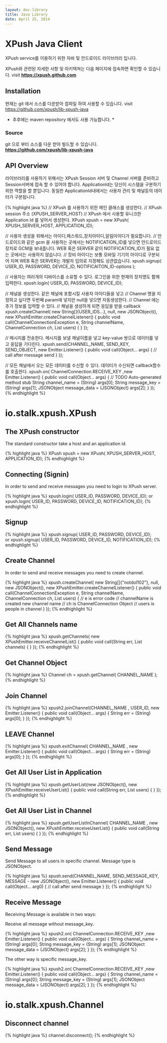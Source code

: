 ```yaml
---
layout: doc-library
title: Java Library
date: April 25, 2014
---
```

# XPush Java Client

XPush service를 이용하기 위한 자바 및 안드로이드 라이브러리 입니다. 

XPush와 관련된 자세한 사항 및 아키텍쳐는 다음 페이지에 접속하면 확인할 수 있습니다. 
visit **https://xpush.github.com**

## Installation

현재는 git 에서 소스를 다운받아 컴파일 하여 사용할 수 있습니다.
visit https://github.com/xpush/lib-xpush-java

 * 추후에는 maven repository 에서도 사용 가능합니다. *

### Source

git 으로 부터 소스를 다운 받아 빌드할 수 있습니다.
**https://github.com/xpush/lib-xpush-java**

## API Overview

라이브러리를 사용하기 위해서는 XPush Session 서버 및 Channel 서버를 준비하고 Session서버에 접속 할 수 있어야 합니다. ApplicationId는 당신이 시스템을 구분하기 위한 역할을 할 뿐입니다. 동일한 ApplicationId내에서는 사용자 관리 및 채널등의 데이터가 구분됩니다.

{% highlight java %}
// XPush 를 사용하기 위한 메인 클래스를 생성한다. 
// XPush session 주소 (XPUSH_SERVER_HOST)
// XPush 에서 사용할 유니크한 Application Id 를 넣어서 생성한다.
XPush xpush = new XPush( XPUSH_SERVER_HOST, APPLICATION_ID);

// 사용자 생성을 위해서는 아이디,패스워드,장치아이디,알림아이디가 필요합니다. 
// 안드로이드와 같은 gcm 을 사용하는 곳에서는 NOTIFICATION_ID를 넣으면 안드로이드 장치로 GCM을 보내줍니다. WEB 혹은 SERVER 같이 NOTIFICATION_ID가 필요 없는 곳에서는 사용하지 않습니다.
// 장비 아이디는 보통 모바일 기기의 아이디로 구분되어 지며 WEB 혹은 SERVER는 개발자 임의로 지정해도 상관없습니다.
xpush.signup( USER_ID, PASSWORD, DEVICE_ID, NOTIFICAITON_ID-options );

// 사용자는 여러개의 디바이스를 소유할 수 있다. 로그인을 위한 현재의 장치명도 함께 입력한다.
xpush.login( USER_ID, PASSWORD, DEVICE_ID);

// 채널을 생성한다. 같은 채널에 포함시킬 사용자 아이디들을 넣고 
// Channel 명을 지정하고 싶다면 두번째 param에 넣지만 null을 넣으면 자동생성한다.
// Channel 에는 추가 정보를 입력할 수 있다.
// 채널을 생성하게 되면 응답을 받을 callback
xpush.createChannel( new String[]{USER_IDS...}, null, new JSONObject(), new XPushEmitter.createChannelListener() {
    public void call(ChannelConnectionException e, String channelName,
                    ChannelConnection ch, List<User> users) {
    }
});

// 메시지를 전송한다. 메시지를 보낼 채널이름을 넣고 key-value 쌍으로 데이터를 넣고 응답을 기다린다.
xpush.send(CHANNEL_NAME, SEND_KEY, SEND_OBJECT, new Emitter.Listener() {
    public void call(Object... args) {
        // call after message send
    }
});

// 모든 채널에서 오는 모든 데이터를 수신할 수 있다. 데이터가 수신되면 callback함수를 호출한다.
xpush.on( ChannelConnection.RECEIVE_KEY ,new Emitter.Listener() {
    public void call(Object... args) {
        // TODO Auto-generated method stub
        String channel_name = (String) args[0];
        String message_key = (String) args[1];
        JSONObject message_data = (JSONObject) args[2];
    }
});
{% endhighlight %}

# io.stalk.xpush.XPush

## The XPush constructor

The standard constructor take a host and an application id.

{% highlight java %}
XPush xpush = new XPush( XPUSH_SERVER_HOST, APPLICATION_ID);
{% endhighlight %}

## Connecting (Signin)

In order to send and receive messages you need to login to XPush server.

{% highlight java %}
xpush.login( USER_ID, PASSWORD, DEVICE_ID);
or 
xpush.login( USER_ID, PASSWORD, DEVICE_ID, NOTIFICATION_ID);
{% endhighlight %}

## Signup

{% highlight java %}
xpush.signup( USER_ID, PASSWORD, DEVICE_ID);    
or
xpush.signup( USER_ID, PASSWORD, DEVICE_ID, NOTIFICATION_ID);
{% endhighlight %}

## Create Channel

In order to send and receive messages you need to create channel.

{% highlight java %}
xpush.createChannel( new String[]{"notdol102"}, null, new JSONObject(),  new XPushEmitter.createChannelListener() {
    public void call(ChannelConnectionException e, String channelName,
                    ChannelConnection ch, List<User> users) {
        // e is error code
        // channelName is created new channel name
        // ch is ChannelConnection Object
        // users is people in channel
    }
});
{% endhighlight %}

## Get All Channels name

{% highlight java %}
xpush.getChannels( new XPushEmitter.receiveChannelList() {
            public void call(String err,
                    List<Channel> channels) {
            }
        });
{% endhighlight %}

## Get Channel Object

{% highlight java %}
Channel ch = xpush.getChannel( CHANNEL_NAME );
{% endhighlight %}

## Join Channel

{% highlight java %}
xpush2.joinChannel(CHANNEL_NAME , USER_ID, new Emitter.Listener() {
    public void call(Object... args) {
        String err = (String) args[0];
    }
});
{% endhighlight %}

## LEAVE Channel

{% highlight java %}
xpush.exitChannel( CHANNEL_NAME , new Emitter.Listener() {
    public void call(Object... args) {
        String err = (String) args[0];
    }
});
{% endhighlight %}

## Get All User List in Application

{% highlight java %}
xpush.getUserList(new JSONObject(), new XPushEmitter.receiveUserList() {
    public void call(String err, List<User> users) {
    }
});
{% endhighlight %}

## Get All User List in Channel

{% highlight java %}
xpush.getUserListInChannel( CHANNEL_NAME , new JSONObject(), new XPushEmitter.receiveUserList() {
    public void call(String err, List<User> users) {
    }
});
{% endhighlight %}


## Send Message

Send Message to all users in specific channel. Message type is JSONObject.

{% highlight java %}
xpush.send(CHANNEL_NAME, SEND_MESSAGE_KEY, MESSAGE - new JSONObject(), new Emitter.Listener() {
    public void call(Object... arg0) {
        // call after send message
    }
});
{% endhighlight %}
## Receive Message

Receiving Message is available in two ways:

Receive all message without message_key.

{% highlight java %}
xpush2.on( ChannelConnection.RECEIVE_KEY ,new Emitter.Listener() {
    public void call(Object... args) {
        String channel_name = (String) args[0];
        String message_key = (String) args[1];
        JSONObject message_data = (JSONObject) args[2];
    }
});
{% endhighlight %}

The other way is specific message_key.

{% highlight java %}
xpush2.on( ChannelConnection.RECEIVE_KEY ,new Emitter.Listener() {
    public void call(Object... args) {
        String channel_name = (String) args[0];
        String message_key = (String) args[1];
        JSONObject message_data = (JSONObject) args[2];
    }
});
{% endhighlight %}

# io.stalk.xpush.Channel

## Disconnect channel

{% highlight java %}
channel.disconnect();
{% endhighlight %}
